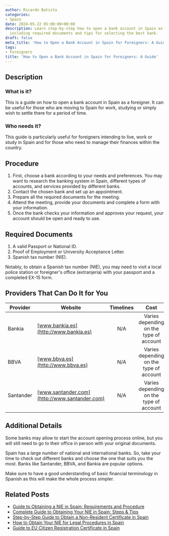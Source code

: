 ```yaml
---
author: Ricardo Batista
categories:
- Spain
date: 2024-05-22 05:00:00+00:00
description: Learn step-by-step how to open a bank account in Spain as a foreigner,
  including required documents and tips for selecting the best bank.
draft: false
meta_title: 'How to Open a Bank Account in Spain for Foreigners: A Guide'
tags:
- Foreigners
title: 'How to Open a Bank Account in Spain for Foreigners: A Guide'
---
```


## Description

### What is it?

This is a guide on how to open a bank account in Spain as a foreigner. It can be useful for those who are moving to Spain for work, studying or simply wish to settle there for a period of time.

### Who needs it?

This guide is particularly useful for foreigners intending to live, work or study in Spain and for those who need to manage their finances within the country.

## Procedure

1. First, choose a bank according to your needs and preferences. You may want to research the banking system in Spain, different types of accounts, and services provided by different banks.
2. Contact the chosen bank and set up an appointment.
3. Prepare all the required documents for the meeting.
4. Attend the meeting, provide your documents and complete a form with your information.
5. Once the bank checks your information and approves your request, your account should be open and ready to use.

## Required Documents

1. A valid Passport or National ID.
2. Proof of Employment or University Acceptance Letter.
3. Spanish tax number (NIE).

Notably, to obtain a Spanish tax number (NIE), you may need to visit a local police station or foreigner's office (extranjería) with your passport and a completed EX-15 form.

## Providers That Can Do It for You

| Provider  | Website                                       | Timelines |                  Cost                   |
| --------- | --------------------------------------------- | :-------: | :-------------------------------------: |
| Bankia    | [www.bankia.es](http://www.bankia.es)         |    N/A    | Varies depending on the type of account |
| BBVA      | [www.bbva.es](http://www.bbva.es)             |    N/A    | Varies depending on the type of account |
| Santander | [www.santander.com](http://www.santander.com) |    N/A    | Varies depending on the type of account |

## Additional Details

Some banks may allow to start the account opening process online, but you will still need to go to their office in person with your original documents.

Spain has a large number of national and international banks. So, take your time to check out different banks and choose the one that suits you the most. Banks like Santander, BBVA, and Bankia are popular options.

Make sure to have a good understanding of basic financial terminology in Spanish as this will make the whole process simpler.
## Related Posts

- [Guide to Obtaining a NIE in Spain: Requirements and Procedure](https://tramitit.com/guides/spain/registration_card/)
- [Complete Guide to Obtaining Your NIE in Spain: Steps & Tips](https://tramitit.com/guides/spain/nie_application/)
- [Step-by-Step Guide to Obtain a Non-Resident Certificate in Spain](https://tramitit.com/guides/spain/non-resident_certificate/)
- [How to Obtain Your NIE for Legal Procedures in Spain](https://tramitit.com/guides/spain/assignment_of_nie_at_the_request_of_the_interested_party/)
- [Guide to EU Citizen Registration Certificate in Spain](https://tramitit.com/guides/spain/certificate_of_registration_of_eu_citizen/)
